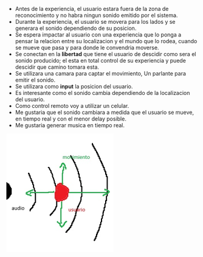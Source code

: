 - Antes de la experiencia, el usuario estara fuera de la zona de reconocimiento y no habra ningun sonido emitido por el sistema.
- Durante la experiencia, el usuario se movera para los lados y se generara el sonido dependiendo de su posicion.
- Se espera impactar al usuario con una experiencia que lo ponga a pensar la relacion entre su localizacion y el mundo que lo rodea, cuando se mueve que pasa y para donde le convendria moverse.
- Se conectan en la **libertad** que tiene el usuario de descidir como sera el sonido producido; el esta en total control de su experiencia y puede descidir que camino tomara esta.
- Se utilizara una camara para captar el movimiento, Un parlante para emitir el sonido.
- Se utilizara como **input** la posicion del usuario.
- Es interesante como el sonido cambia dependiendo de la localizacion del usuario.
- Como control remoto voy a utilizar un celular.
- Me gustaria que el sonido cambiara a medida que el usuario se mueve, en tiempo real y con el menor delay posible.
- Me gustaria generar musica en tiempo real.

![image](../../../../assets/diagram.jpg)
